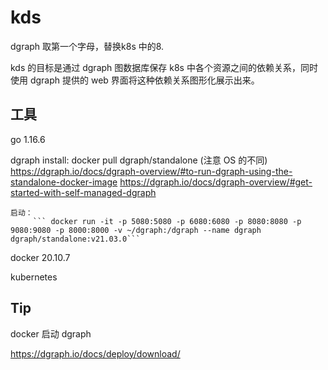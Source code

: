 # kds

dgraph 取第一个字母，替换k8s 中的8.

kds 的目标是通过 dgraph 图数据库保存 k8s 中各个资源之间的依赖关系，同时使用 dgraph 提供的 web 界面将这种依赖关系图形化展示出来。

## 工具

go 1.16.6 

dgraph install:
    docker pull dgraph/standalone  (注意 OS 的不同)
    https://dgraph.io/docs/dgraph-overview/#to-run-dgraph-using-the-standalone-docker-image
    https://dgraph.io/docs/dgraph-overview/#get-started-with-self-managed-dgraph

    启动：
         ``` docker run -it -p 5080:5080 -p 6080:6080 -p 8080:8080 -p 9080:9080 -p 8000:8000 -v ~/dgraph:/dgraph --name dgraph dgraph/standalone:v21.03.0```


docker 20.10.7

kubernetes 

## Tip

docker 启动 dgraph

https://dgraph.io/docs/deploy/download/

